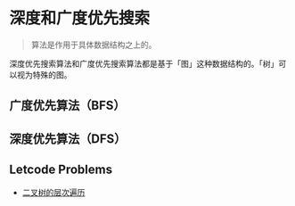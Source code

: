 # 深度和广度优先搜索

> 算法是作用于具体数据结构之上的。

深度优先搜索算法和广度优先搜索算法都是基于「图」这种数据结构的。「树」可以视为特殊的图。

## 广度优先算法（BFS）



## 深度优先算法（DFS）


## Letcode Problems

- [二叉树的层次遍历](https://leetcode.cn/problems/binary-tree-level-order-traversal/#/description)
